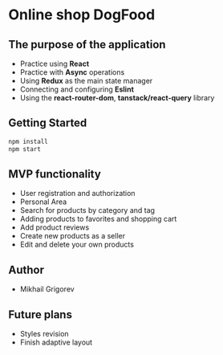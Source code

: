 # Online shop DogFood

## The purpose of the application
- Practice using **React**
- Practice with **Async** operations
- Using **Redux** as the main state manager
- Connecting and configuring **Eslint**
- Using the **react-router-dom**, **tanstack/react-query** library

## Getting Started
```sh
npm install
npm start
```

## MVP functionality
- User registration and authorization
- Personal Area
- Search for products by category and tag
- Adding products to favorites and shopping cart
- Add product reviews
- Create new products as a seller
- Edit and delete your own products

## Author
- Mikhail Grigorev

## Future plans
- Styles revision
- Finish adaptive layout
